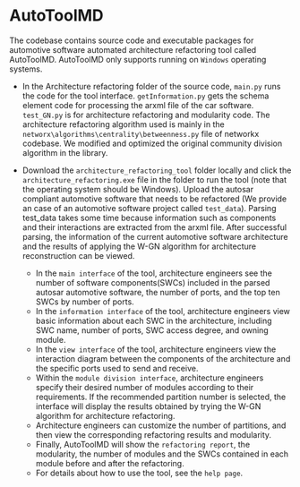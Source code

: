 # AutoToolMD
The codebase contains source code and executable packages for automotive software automated 
architecture refactoring tool called AutoToolMD. AutoToolMD only supports running on `Windows` operating systems.

* In the Architecture refactoring folder of the source code, `main.py` runs the code for the tool interface. 
`getInformation.py` gets the schema element code for processing the arxml file of the car software. 
`test_GN.py` is for architecture refactoring and modularity code.
The architecture refactoring algorithm used is mainly in the `networx\algorithms\centrality\betweenness.py` file of networkx codebase.
We modified and optimized the original community division algorithm in the library.

* Download the `architecture_refactoring_tool` folder locally and click the `architecture_refactoring.exe` file in the folder to run the tool  (note that the operating system should be Windows). 
Upload the autosar compliant automotive software that needs to be refactored (We provide an case of an automotive software project called `test_data`). Parsing test_data takes some time because information such as components and their interactions are extracted from the arxml file. After successful parsing, the information of the current automotive software architecture and the results of applying the W-GN algorithm for architecture reconstruction can be viewed.
    *  In the `main interface` of the tool, architecture engineers see the number of software components(SWCs) included in the parsed autosar automotive software, the number of ports, and the top ten SWCs by number of ports.
    *  In the `information interface` of the tool, architecture engineers view basic information about each SWC in the architecture, including SWC name, number of ports, SWC access degree, and owning module.
    *  In the `view interface` of the tool, architecture engineers view the interaction diagram between the components of the architecture and the specific ports used to send and receive.
    *  Within the `module division interface`, architecture engineers specify their desired number of modules according to their requirements. If the recommended partition number is selected, the interface will display the results obtained by trying the W-GN algorithm for architecture refactoring.
    *  Architecture engineers can customize the number of partitions, and then view the corresponding refactoring results and modularity.
    *  Finally, AutoToolMD will show the `refactoring report`, the modularity, the number of modules and the SWCs contained in each module before and after the refactoring.
    *  For details about how to use the tool, see the `help page`.
